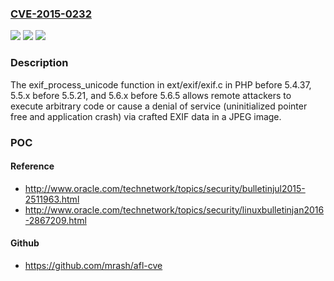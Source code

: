 ### [CVE-2015-0232](https://cve.mitre.org/cgi-bin/cvename.cgi?name=CVE-2015-0232)
![](https://img.shields.io/static/v1?label=Product&message=n%2Fa&color=blue)
![](https://img.shields.io/static/v1?label=Version&message=n%2Fa&color=blue)
![](https://img.shields.io/static/v1?label=Vulnerability&message=n%2Fa&color=brighgreen)

### Description

The exif_process_unicode function in ext/exif/exif.c in PHP before 5.4.37, 5.5.x before 5.5.21, and 5.6.x before 5.6.5 allows remote attackers to execute arbitrary code or cause a denial of service (uninitialized pointer free and application crash) via crafted EXIF data in a JPEG image.

### POC

#### Reference
- http://www.oracle.com/technetwork/topics/security/bulletinjul2015-2511963.html
- http://www.oracle.com/technetwork/topics/security/linuxbulletinjan2016-2867209.html

#### Github
- https://github.com/mrash/afl-cve

